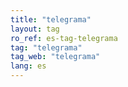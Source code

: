 ```yaml
---
title: "telegrama"
layout: tag
ro_ref: es-tag-telegrama
tag: "telegrama"
tag_web: "telegrama"
lang: es
---
```

